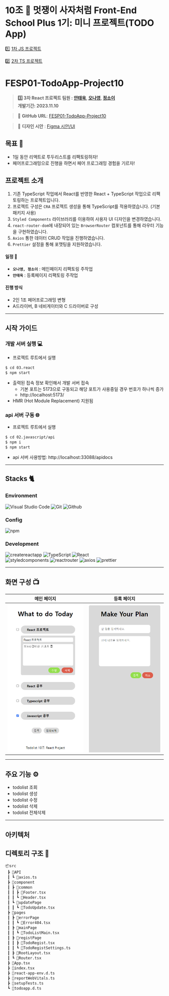 # 10조 🦁 멋쟁이 사자처럼 Front-End School Plus 1기: 미니 프로젝트(TODO App)

1️⃣ [1차 JS 프로젝트](./01.javascript)

2️⃣ [2차 TS 프로젝트](https://github.com/uniS2/FESP01-TodoApp-Project10.git)

# FESP01-TodoApp-Project10

> **3️⃣ 3차 React 프로젝트 팀원 : [안태욱](https://github.com/dotory0829), [오나영](https://github.com/ony540), [정소이](https://github.com/uniS2)** <br/> **개발기간: 2023.11.10**

> 🐼 **GitHub URL**: [FESP01-TodoApp-Project10
> ](https://github.com/FESP01-TodoApp-Project10/FESP01-TodoApp-Project10.git) <br>

> 🎨 **디자인 시안** : [Figma 시안/UI](https://www.figma.com/file/Cezc3Sq6bW4lNBheti0LcP/Todolist?type=design&node-id=0%3A1&mode=design&t=9WktcFoN3dGYZnVK-1) <br>

## 목표 🎯

- 1일 동안 리액트로 투두리스트를 리팩토링하자!
- 페어프로그래밍으로 진행을 하면서 페어 프로그래밍 경험을 기르자!

## 프로젝트 소개

1. 기존 TypeScript 작업에서 React를 반영한 React + TypeScript 작업으로 리팩토링하는 프로젝트입니다.
2. 프로젝트 구성은 `CRA` 프로젝트 생성을 통해 TypeScript를 적용하였습니다. (기본 패키지 사용)
3. `Styled Components` 라이브러리를 이용하여 사용자 UI 디자인을 변경하였습니다.
4. `react-router-dom`에 내장되어 있는 `BrowserRouter` 컴포넌트를 통해 라우터 기능을 구현하였습니다.
5. `Axios` 통한 데이터 CRUD 작업을 진행하였습니다.
6. `Prettier` 설정을 통해 포맷팅을 지원하였습니다.

#### 일정 📅

- **`오나영, 정소이`** : 메인페이지 리팩토링 주작업
- **`안태욱`** : 등록페이지 리팩토링 주작업

#### 진행 방식

- 2인 1조 페어프로그래밍 변형
- A드라이버, B 네비게이터와 C 드라이버로 구성
  
---

## 시작 가이드

### 개발 서버 실행 💻

- 프로젝트 루트에서 실행

```
$ cd 03.react
$ npm start
```

- 출력된 접속 정보 확인해서 개발 서버 접속
  - 기본 포트는 5173으로 구동되고 해당 포트가 사용중일 경우 번호가 하나씩 증가
  - http://localhost:5173/
- HMR (Hot Module Replacement) 지원됨

### api 서버 구동 🌐

- 프로젝트 루트에서 실행

```
$ cd 02.javascript/api
$ npm i
$ npm start
```

- api 서버 사용방법: http://localhost:33088/apidocs

---

## Stacks 🐈

### Environment

![Visual Studio Code](https://img.shields.io/badge/Visual%20Studio%20Code-007ACC?style=for-the-badge&logo=Visual%20Studio%20Code&logoColor=white)
![Git](https://img.shields.io/badge/Git-F05032?style=for-the-badge&logo=Git&logoColor=white)
![Github](https://img.shields.io/badge/GitHub-181717?style=for-the-badge&logo=GitHub&logoColor=white)

### Config

![npm](https://img.shields.io/badge/npm-CB3837?style=for-the-badge&logo=npm&logoColor=white)

### Development

![createreactapp](https://img.shields.io/badge/createreactapp-09D3AC?style=for-the-badge&logo=createreactapp&logoColor=white)
![TypeScript](https://img.shields.io/badge/TypeScript-3178C6?style=for-the-badge&logo=TypeScript&logoColor=white)
![React](https://img.shields.io/badge/React-61DAFB?style=for-the-badge&logo=react&logoColor=white) <br>
![styledcomponents](https://img.shields.io/badge/styledcomponents-DB7093?style=for-the-badge&logo=styledcomponents&logoColor=white)
![reactrouter](https://img.shields.io/badge/reactrouter-CA4245?style=for-the-badge&logo=reactrouter&logoColor=white)
![axios](https://img.shields.io/badge/axios-5A29E4?style=for-the-badge&logo=axios&logoColor=white)
![prettier](https://img.shields.io/badge/prettier-F7B93E?style=for-the-badge&logo=prettier&logoColor=white)

---

## 화면 구성 📺

|       메인 페이지       |           등록 페이지           |
| :---------------------: | :-----------------------------: |
| ![MainPage](./todo.png) | ![RegistPage](./todoRegist.png) |

---

## 주요 기능 ⚙️

- todolist 조회
- todolist 생성
- todolist 수정
- todolist 삭제
- todolist 전체삭제

---

## 아키텍처

## 디렉토리 구조 📂

```
📦src
 ┣ 📂API
 ┃ ┗ 📜axios.ts
 ┣ 📂component
 ┃ ┣ 📂common
 ┃ ┃ ┣ 📜Footer.tsx
 ┃ ┃ ┗ 📜Header.tsx
 ┃ ┗ 📂updatePage
 ┃ ┃ ┗ 📜TodoUpdate.tsx
 ┣ 📂pages
 ┃ ┣ 📂errorPage
 ┃ ┃ ┗ 📜Error404.tsx
 ┃ ┣ 📂mainPage
 ┃ ┃ ┗ 📜TodoListMain.tsx
 ┃ ┣ 📂registPage
 ┃ ┃ ┣ 📜TodoRegist.tsx
 ┃ ┃ ┗ 📜TodoRegistSettings.ts
 ┃ ┣ 📜RootLayout.tsx
 ┃ ┗ 📜Router.tsx
 ┣ 📜App.tsx
 ┣ 📜index.tsx
 ┣ 📜react-app-env.d.ts
 ┣ 📜reportWebVitals.ts
 ┣ 📜setupTests.ts
 ┗ 📜todoapp.d.ts
```
